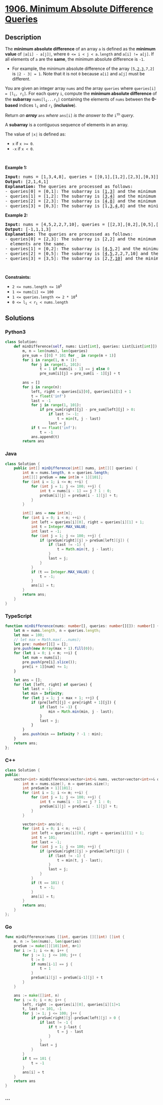# [1906. Minimum Absolute Difference Queries](https://leetcode.com/problems/minimum-absolute-difference-queries)



## Description

<p>The <strong>minimum absolute difference</strong> of an array <code>a</code> is defined as the <strong>minimum value</strong> of <code>|a[i] - a[j]|</code>, where <code>0 &lt;= i &lt; j &lt; a.length</code> and <code>a[i] != a[j]</code>. If all elements of <code>a</code> are the <strong>same</strong>, the minimum absolute difference is <code>-1</code>.</p>

<ul>
	<li>For example, the minimum absolute difference of the array <code>[5,<u>2</u>,<u>3</u>,7,2]</code> is <code>|2 - 3| = 1</code>. Note that it is not <code>0</code> because <code>a[i]</code> and <code>a[j]</code> must be different.</li>
</ul>

<p>You are given an integer array <code>nums</code> and the array <code>queries</code> where <code>queries[i] = [l<sub>i</sub>, r<sub>i</sub>]</code>. For each query <code>i</code>, compute the <strong>minimum absolute difference</strong> of the <strong>subarray</strong> <code>nums[l<sub>i</sub>...r<sub>i</sub>]</code> containing the elements of <code>nums</code> between the <strong>0-based</strong> indices <code>l<sub>i</sub></code> and <code>r<sub>i</sub></code> (<strong>inclusive</strong>).</p>

<p>Return <em>an <strong>array</strong> </em><code>ans</code> <em>where</em> <code>ans[i]</code> <em>is the answer to the</em> <code>i<sup>th</sup></code> <em>query</em>.</p>

<p>A <strong>subarray</strong> is a contiguous sequence of elements in an array.</p>

<p>The value of <code>|x|</code> is defined as:</p>

<ul>
	<li><code>x</code> if <code>x &gt;= 0</code>.</li>
	<li><code>-x</code> if <code>x &lt; 0</code>.</li>
</ul>

<p>&nbsp;</p>
<p><strong>Example 1:</strong></p>

<pre>
<strong>Input:</strong> nums = [1,3,4,8], queries = [[0,1],[1,2],[2,3],[0,3]]
<strong>Output:</strong> [2,1,4,1]
<strong>Explanation:</strong> The queries are processed as follows:
- queries[0] = [0,1]: The subarray is [<u>1</u>,<u>3</u>] and the minimum absolute difference is |1-3| = 2.
- queries[1] = [1,2]: The subarray is [<u>3</u>,<u>4</u>] and the minimum absolute difference is |3-4| = 1.
- queries[2] = [2,3]: The subarray is [<u>4</u>,<u>8</u>] and the minimum absolute difference is |4-8| = 4.
- queries[3] = [0,3]: The subarray is [1,<u>3</u>,<u>4</u>,8] and the minimum absolute difference is |3-4| = 1.
</pre>

<p><strong>Example 2:</strong></p>

<pre>
<strong>Input:</strong> nums = [4,5,2,2,7,10], queries = [[2,3],[0,2],[0,5],[3,5]]
<strong>Output:</strong> [-1,1,1,3]
<strong>Explanation: </strong>The queries are processed as follows:
- queries[0] = [2,3]: The subarray is [2,2] and the minimum absolute difference is -1 because all the
  elements are the same.
- queries[1] = [0,2]: The subarray is [<u>4</u>,<u>5</u>,2] and the minimum absolute difference is |4-5| = 1.
- queries[2] = [0,5]: The subarray is [<u>4</u>,<u>5</u>,2,2,7,10] and the minimum absolute difference is |4-5| = 1.
- queries[3] = [3,5]: The subarray is [2,<u>7</u>,<u>10</u>] and the minimum absolute difference is |7-10| = 3.
</pre>

<p>&nbsp;</p>
<p><strong>Constraints:</strong></p>

<ul>
	<li><code>2 &lt;= nums.length &lt;= 10<sup>5</sup></code></li>
	<li><code>1 &lt;= nums[i] &lt;= 100</code></li>
	<li><code>1 &lt;= queries.length &lt;= 2&nbsp;* 10<sup>4</sup></code></li>
	<li><code>0 &lt;= l<sub>i</sub> &lt; r<sub>i</sub> &lt; nums.length</code></li>
</ul>


## Solutions

<!-- tabs:start -->

### **Python3**

```python
class Solution:
    def minDifference(self, nums: List[int], queries: List[List[int]]) -> List[int]:
        m, n = len(nums), len(queries)
        pre_sum = [[0] * 101 for _ in range(m + 1)]
        for i in range(1, m + 1):
            for j in range(1, 101):
                t = 1 if nums[i - 1] == j else 0
                pre_sum[i][j] = pre_sum[i - 1][j] + t
        
        ans = []
        for i in range(n):
            left, right = queries[i][0], queries[i][1] + 1
            t = float('inf')
            last = -1
            for j in range(1, 101):
                if pre_sum[right][j] - pre_sum[left][j] > 0:
                    if last != -1:
                        t = min(t, j - last)
                    last = j
            if t == float('inf'):
                t = -1
            ans.append(t)
        return ans
```

### **Java**

```java
class Solution {
    public int[] minDifference(int[] nums, int[][] queries) {
        int m = nums.length, n = queries.length;
        int[][] preSum = new int[m + 1][101];
        for (int i = 1; i <= m; ++i) {
            for (int j = 1; j <= 100; ++j) {
                int t = nums[i - 1] == j ? 1 : 0;
                preSum[i][j] = preSum[i - 1][j] + t;
            }
        }

        int[] ans = new int[n];
        for (int i = 0; i < n; ++i) {
            int left = queries[i][0], right = queries[i][1] + 1;
            int t = Integer.MAX_VALUE;
            int last = -1;
            for (int j = 1; j <= 100; ++j) {
                if (preSum[right][j] > preSum[left][j]) {
                    if (last != -1) {
                        t = Math.min(t, j - last);
                    }
                    last = j;
                }
            }
            if (t == Integer.MAX_VALUE) {
                t = -1;
            }
            ans[i] = t;
        }
        return ans;
    }
}
```

### **TypeScript**

```ts
function minDifference(nums: number[], queries: number[][]): number[] {
    let m = nums.length, n = queries.length;
    let max = 100;
    // let max = Math.max(...nums);
    let pre: number[][] = [];
    pre.push(new Array(max + 1).fill(0));
    for (let i = 0; i < m; ++i) {
        let num = nums[i];
        pre.push(pre[i].slice());
        pre[i + 1][num] += 1;
    }

    let ans = [];
    for (let [left, right] of queries) {
        let last = -1;
        let min = Infinity;
        for (let j = 1; j < max + 1; ++j) {
            if (pre[left][j] < pre[right + 1][j]) {
                if (last != -1) {
                    min = Math.min(min, j - last);
                }
                last = j;
            }
        }
        ans.push(min == Infinity ? -1 : min);
    }
    return ans;
};
```

### **C++**

```cpp
class Solution {
public:
    vector<int> minDifference(vector<int>& nums, vector<vector<int>>& queries) {
        int m = nums.size(), n = queries.size();
        int preSum[m + 1][101];
        for (int i = 1; i <= m; ++i) {
            for (int j = 1; j <= 100; ++j) {
                int t = nums[i - 1] == j ? 1 : 0;
                preSum[i][j] = preSum[i - 1][j] + t;
            }
        }

        vector<int> ans(n);
        for (int i = 0; i < n; ++i) {
            int left = queries[i][0], right = queries[i][1] + 1;
            int t = 101;
            int last = -1;
            for (int j = 1; j <= 100; ++j) {
                if (preSum[right][j] > preSum[left][j]) {
                    if (last != -1) {
                        t = min(t, j - last);
                    }
                    last = j;
                }
            }
            if (t == 101) {
                t = -1;
            }
            ans[i] = t;
        }
        return ans;
    }
};
```

### **Go**

```go
func minDifference(nums []int, queries [][]int) []int {
	m, n := len(nums), len(queries)
	preSum := make([][101]int, m+1)
	for i := 1; i <= m; i++ {
		for j := 1; j <= 100; j++ {
			t := 0
			if nums[i-1] == j {
				t = 1
			}
			preSum[i][j] = preSum[i-1][j] + t
		}
	}

	ans := make([]int, n)
	for i := 0; i < n; i++ {
		left, right := queries[i][0], queries[i][1]+1
		t, last := 101, -1
		for j := 1; j <= 100; j++ {
			if preSum[right][j]-preSum[left][j] > 0 {
				if last != -1 {
					if t > j-last {
						t = j - last
					}
				}
				last = j
			}
		}
		if t == 101 {
			t = -1
		}
		ans[i] = t
	}
	return ans
}
```

### **...**

```

```

<!-- tabs:end -->
